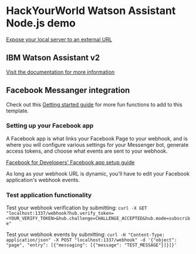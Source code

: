 # HackYourWorld Watson Assistant Node.js demo

[Expose your local server to an external URL][]

## IBM Watson Assistant v2

[Visit the documentation for more information][]

## Facebook Messanger integration

Check out this [Getting started guide][] for more fun functions to add to this template.

### Setting up your Facebook app

A Facebook app is what links your Facebook Page to your webhook, and is where you will configure various settings for your Messenger bot, generate access tokens, and choose what events are sent to your webhook.

[Facebook for Developers' Facebook app setup guide][]

As long as your webhook URL is dynamic, you'll have to edit your Facebook application's webhook events. 

### Test application functionality

Test your webhook verification by submitting: `curl -X GET "localhost:1337/webhook?hub.verify_token=<YOUR_VERIFY_TOKEN>&hub.challenge=CHALLENGE_ACCEPTED&hub.mode=subscribe"`

Test your webhook events by submitting: `curl -H "Content-Type: application/json" -X POST "localhost:1337/webhook" -d '{"object": "page", "entry": [{"messaging": [{"message": "TEST_MESSAGE"}]}]}'`

[Expose your local server to an external URL]: https://ngrok.com/
[Visit the documentation for more information]: https://cloud.ibm.com/apidocs/assistant-v2?code=node#authentication
[Facebook for Developers' Facebook app setup guide]: https://developers.facebook.com/docs/messenger-platform/getting-started/app-setup
[Getting started guide]: https://developers.facebook.com/docs/messenger-platform/getting-started/quick-start 
